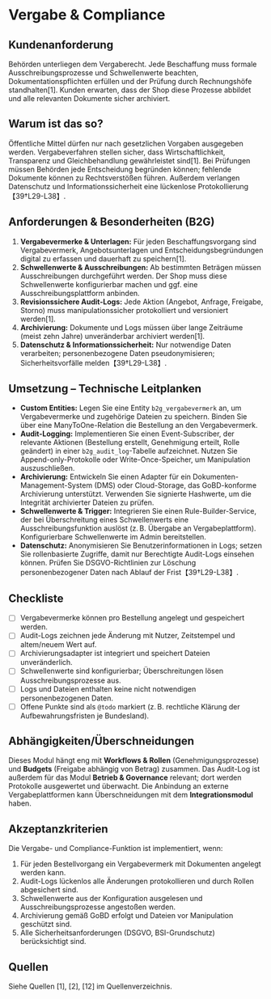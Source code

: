 # Vergabe & Compliance

## Kundenanforderung

Behörden unterliegen dem Vergaberecht.  Jede Beschaffung muss formale Ausschreibungsprozesse und Schwellenwerte beachten, Dokumentationspflichten erfüllen und der Prüfung durch Rechnungshöfe standhalten[1].  Kunden erwarten, dass der Shop diese Prozesse abbildet und alle relevanten Dokumente sicher archiviert.

## Warum ist das so?

Öffentliche Mittel dürfen nur nach gesetzlichen Vorgaben ausgegeben werden.  Vergabeverfahren stellen sicher, dass Wirtschaftlichkeit, Transparenz und Gleichbehandlung gewährleistet sind[1].  Bei Prüfungen müssen Behörden jede Entscheidung begründen können; fehlende Dokumente können zu Rechtsverstößen führen.  Außerdem verlangen Datenschutz und Informationssicherheit eine lückenlose Protokollierung【39†L29-L38】.

## Anforderungen & Besonderheiten (B2G)

1. **Vergabevermerke & Unterlagen:** Für jeden Beschaffungsvorgang sind Vergabevermerk, Angebotsunterlagen und Entscheidungsbegründungen digital zu erfassen und dauerhaft zu speichern[1].
2. **Schwellenwerte & Ausschreibungen:** Ab bestimmten Beträgen müssen Ausschreibungen durchgeführt werden.  Der Shop muss diese Schwellenwerte konfigurierbar machen und ggf. eine Ausschreibungsplattform anbinden.
3. **Revisionssichere Audit-Logs:** Jede Aktion (Angebot, Anfrage, Freigabe, Storno) muss manipulationssicher protokolliert und versioniert werden[1].
4. **Archivierung:** Dokumente und Logs müssen über lange Zeiträume (meist zehn Jahre) unveränderbar archiviert werden[1].
5. **Datenschutz & Informationssicherheit:** Nur notwendige Daten verarbeiten; personenbezogene Daten pseudonymisieren; Sicherheitsvorfälle melden【39†L29-L38】.

## Umsetzung – Technische Leitplanken

- **Custom Entities:** Legen Sie eine Entity `b2g_vergabevermerk` an, um Vergabevermerke und zugehörige Dateien zu speichern.  Binden Sie über eine ManyToOne-Relation die Bestellung an den Vergabevermerk.
- **Audit-Logging:** Implementieren Sie einen Event-Subscriber, der relevante Aktionen (Bestellung erstellt, Genehmigung erteilt, Rolle geändert) in einer `b2g_audit_log`-Tabelle aufzeichnet.  Nutzen Sie Append-only-Protokolle oder Write-Once-Speicher, um Manipulation auszuschließen.
- **Archivierung:** Entwickeln Sie einen Adapter für ein Dokumenten-Management-System (DMS) oder Cloud-Storage, das GoBD-konforme Archivierung unterstützt.  Verwenden Sie signierte Hashwerte, um die Integrität archivierter Dateien zu prüfen.
- **Schwellenwerte & Trigger:** Integrieren Sie einen Rule-Builder-Service, der bei Überschreitung eines Schwellenwerts eine Ausschreibungsfunktion auslöst (z. B. Übergabe an Vergabeplattform).  Konfigurierbare Schwellenwerte im Admin bereitstellen.
- **Datenschutz:** Anonymisieren Sie Benutzerinformationen in Logs; setzen Sie rollenbasierte Zugriffe, damit nur Berechtigte Audit-Logs einsehen können.  Prüfen Sie DSGVO-Richtlinien zur Löschung personenbezogener Daten nach Ablauf der Frist【39†L29-L38】.

## Checkliste

- [ ] Vergabevermerke können pro Bestellung angelegt und gespeichert werden.
- [ ] Audit-Logs zeichnen jede Änderung mit Nutzer, Zeitstempel und altem/neuem Wert auf.
- [ ] Archivierungsadapter ist integriert und speichert Dateien unveränderlich.
- [ ] Schwellenwerte sind konfigurierbar; Überschreitungen lösen Ausschreibungsprozesse aus.
- [ ] Logs und Dateien enthalten keine nicht notwendigen personenbezogenen Daten.
- [ ] Offene Punkte sind als `@todo` markiert (z. B. rechtliche Klärung der Aufbewahrungsfristen je Bundesland).

## Abhängigkeiten/Überschneidungen

Dieses Modul hängt eng mit **Workflows & Rollen** (Genehmigungsprozesse) und **Budgets** (Freigabe abhängig von Betrag) zusammen.  Das Audit-Log ist außerdem für das Modul **Betrieb & Governance** relevant; dort werden Protokolle ausgewertet und überwacht.  Die Anbindung an externe Vergabeplattformen kann Überschneidungen mit dem **Integrationsmodul** haben.

## Akzeptanzkriterien

Die Vergabe- und Compliance-Funktion ist implementiert, wenn:

1. Für jeden Bestellvorgang ein Vergabevermerk mit Dokumenten angelegt werden kann.
2. Audit-Logs lückenlos alle Änderungen protokollieren und durch Rollen abgesichert sind.
3. Schwellenwerte aus der Konfiguration ausgelesen und Ausschreibungsprozesse angestoßen werden.
4. Archivierung gemäß GoBD erfolgt und Dateien vor Manipulation geschützt sind.
5. Alle Sicherheitsanforderungen (DSGVO, BSI-Grundschutz) berücksichtigt sind.

## Quellen

Siehe Quellen [1], [2], [12] im Quellenverzeichnis.
